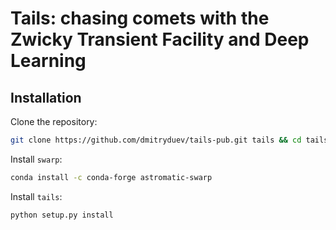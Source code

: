 # Tails: chasing comets with the Zwicky Transient Facility and Deep Learning

## Installation

Clone the repository:

```bash
git clone https://github.com/dmitryduev/tails-pub.git tails && cd tails
```

Install `swarp`:

```bash
conda install -c conda-forge astromatic-swarp
```

Install `tails`:

```bash
python setup.py install
```
